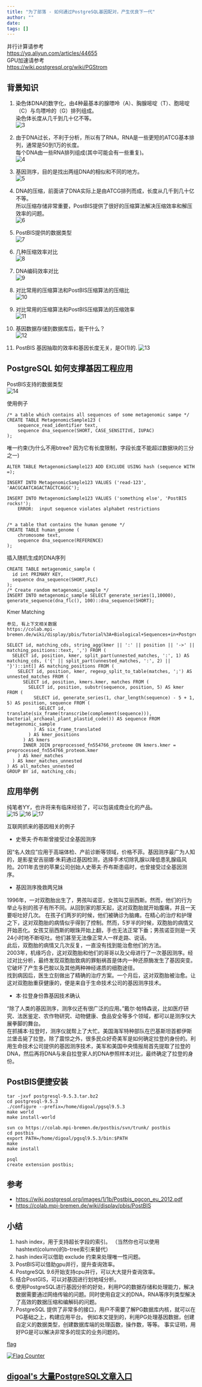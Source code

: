 ```yaml
---
title: "为了部落 - 如何通过PostgreSQL基因配对，产生优良下一代"
author: ""
date: 
tags: []
---
```

  
并行计算请参考    
https://yq.aliyun.com/articles/44655  
GPU加速请参考  
https://wiki.postgresql.org/wiki/PGStrom  
  
## 背景知识
1. 染色体DNA的数字化，由4种最基本的腺嘌呤（A）、胸腺嘧啶（T）、胞嘧啶（C）与鸟嘌呤的（G）排列组成。  
染色体长度从几千到几十亿不等。  
![3](20160621_1_3.png)
  
2. 由于DNA过长，不利于分析，所以有了RNA，RNA是一些更短的ATCG基本排列，通常是50到1万的长度。  
每个DNA由一些RNA排列组成(其中可能会有一些重复)。  
![4](20160621_1_4.png)
  
3. 基因测序，目的是找出两组DNA的相似和不同的地方。  
![5](20160621_1_5.png)
  
4. DNA的压缩，前面讲了DNA实际上是由ATCG排列而成，长度从几千到几十亿不等。  
所以压缩存储非常重要，PostBIS提供了很好的压缩算法解决压缩效率和解压效率的问题。  
![6](20160621_1_6.png)
  
5. PostBIS提供的数据类型  
![7](20160621_1_7.png)
  
6. 几种压缩效率对比  
![8](20160621_1_8.png)
  
7. DNA编码效率对比  
![9](20160621_1_9.png)
  
8. 对比常用的压缩算法和PostBIS压缩算法的压缩比  
![10](20160621_1_10.png)

9. 对比常用的压缩算法和PostBIS压缩算法的压缩效率  
![11](20160621_1_11.png)
  
10. 基因数据存储到数据库后，能干什么？  
![12](20160621_1_12.png)
  
11. PostBIS 基因抽取的效率和基因长度无关，是O(1)的.
![13](20160621_1_13.png)
    
## PostgreSQL 如何支撑基因工程应用
PostBIS支持的数据类型  
![14](20160621_1_14.png)
    
使用例子
```
/* a table which contains all sequences of some metagenomic sampe */
CREATE TABLE MetagenomicSample123 (
    sequence_read_identifier text,
    sequence dna_sequence(SHORT, CASE_SENSITIVE, IUPAC)
);
```

唯一约束(为什么不用btree? 因为它有长度限制，字段长度不能超过数据块的三分之一)  
```
ALTER TABLE MetagenomicSample123 ADD EXCLUDE USING hash (sequence WITH =);

INSERT INTO MetagenomicSample123 VALUES ('read-123', 'AACGCAATCAGACTAGCTCAGGC');

INSERT INTO MetagenomicSample123 VALUES ('something else', 'PostBIS rocks!');
    ERROR:  input sequence violates alphabet restrictions
 

/* a table that contains the human genome */
CREATE TABLE human_genome (
    chromosome text,
    sequence dna_sequence(REFERENCE)
);
```

插入随机生成的DNA序列  
```
CREATE TABLE metagenomic_sample (
  id int PRIMARY KEY,
  sequence dna_sequence(SHORT,FLC)
);
/* Create random metagenomic_sample */
INSERT INTO metagenomic_sample SELECT generate_series(1,10000), generate_sequence(dna_flc(), 100)::dna_sequence(SHORT);
```
  
Kmer Matching  
```
参见, 有上下文相关数据
https://colab.mpi-bremen.de/wiki/display/pbis/Tutorial%3A+Biological+Sequences+in+PostgreSQL

SELECT id, matching_cds, string_agg(kmer || ':' || position || '->' || matching_positions::text, ',') FROM (
  SELECT id, position, kmer, split_part(unnested_matches, ':', 1) AS matching_cds, ('{' || split_part(unnested_matches, ':', 2) || '}')::int[] AS matching_positions FROM (
    SELECT id, position, kmer, regexp_split_to_table(matches, ';') AS unnested_matches FROM (
      SELECT id, position, kmers.kmer, matches FROM (
        SELECT id, position, substr(sequence, position, 5) AS kmer FROM (
          SELECT id, generate_series(1, char_length(sequence) - 5 + 1, 5) AS position, sequence FROM (
            SELECT id, translate(six_frame(transcribe(complement(sequence))), bacterial_archaeal_plant_plastid_code()) AS sequence FROM metagenomic_sample
          ) AS six_frame_translated
        ) AS kmer_positions
      ) AS kmers
      INNER JOIN preprocessed_fn554766_proteome ON kmers.kmer = preprocessed_fn554766_proteom.kmer
    ) AS kmer_matches
  ) AS kmer_matches_unnested
) AS all_matches_unnested
GROUP BY id, matching_cds;
```
  
## 应用举例  
纯笔者YY，也许将来有临床经验了，可以包装成商业化的产品。  
![15](20160621_1_15.png)
![16](20160621_1_16.png)
![17](20160621_1_17.png)
  
互联网抓来的基因相关的例子  
  
* 史蒂夫·乔布斯曾接受过全基因测序
  
因“名人效应”应用于高端体检、产前诊断等领域，价格不菲。基因测序最广为人知的，是影星安吉丽娜·朱莉通过基因检测，选择手术切除乳腺以降低患乳腺癌风险。2011年去世的苹果公司创始人史蒂夫·乔布斯患癌时，也曾接受过全基因测序。  
  
* 基因测序挽救两兄妹  
  
1996年，一对双胞胎出生了，男孩叫诺亚，女孩叫艾丽西斯。然而，他们的行为举止与别的孩子有所不同。从回到家的那天起，这对双胞胎就开始腹痛，并且一天要呕吐好几次。
在孩子们两岁的时候，他们被确诊为脑瘫。在精心的治疗和护理之下，这对双胞胎的病情似乎得到了控制。然而，5岁半的时候，双胞胎的病情又开始恶化。女孩艾丽西斯的眼珠开始上翻，手也无法正常下垂；男孩诺亚则是一天24小时地不断呕吐。他们甚至无法像正常人一样走路、说话。  
此后，双胞胎的病情又几次反复，一直没有找到能治愈他们的方法。  
2003年，机缘巧合，这对双胞胎和他们的哥哥以及父母进行了一次基因测序。经过对比分析，最终发现双胞胎致病的罪魁祸首是体内一种还原酶发生了基因突变。它破坏了产生多巴胺以及其他两种神经递质的细胞途径。  
找到病因后，医生立刻做出了精确的治疗方案。一个月后，这对双胞胎被治愈。让这对双胞胎重获健康的，便是来自于生命技术公司的基因测序技术。  
  
* 本·拉登身份靠基因技术确认  
  
“除了人类的基因测序，测序仪还有很广泛的应用。”戴尔·帕特森说，比如医疗研究、法医鉴定、农作物研究、动物健康、食品安全等多个领域，都可以是测序仪大展拳脚的舞台。  
在抓捕本·拉登时，测序仪就帮上了大忙。美国海军特种部队在巴基斯坦首都伊斯兰堡击毙了拉登。除了震惊之外，很多民众好奇美军是如何确定拉登的身份的。利用生命技术公司提供的基因测序技术，美军和美国中央情报局首先提取了拉登的DNA，然后再将DNA与来自拉登家人的DNA参照样本对比，最终确定了拉登的身份。  

## PostBIS便捷安装
```
tar -jxvf postgresql-9.5.3.tar.bz2
cd postgresql-9.5.3
./configure --prefix=/home/digoal/pgsql9.5.3
make world
make install-world

svn co https://colab.mpi-bremen.de/postbis/svn/trunk/ postbis
cd postbis
export PATH=/home/digoal/pgsql9.5.3/bin:$PATH
make
make install

psql
create extension postbis;
```
  
## 参考  
* https://wiki.postgresql.org/images/1/1b/Postbis_pgcon_eu_2012.pdf  
* https://colab.mpi-bremen.de/wiki/display/pbis/PostBIS  
  
## 小结  
1. hash index，用于支持超长字段的索引。  （当然你也可以使用hashtext(column)的b-tree索引来替代）
2. hash index可以借助 exclude 约束来处理唯一性问题。  
3. PostBIS可以借助gpu并行，提升查询效率。  
4. PostgreSQL 9.6开始支持cpu并行，可以大大提升查询效率。  
5. 结合PostGIS，可以对基因进行划地域分析。
6. 使用PostgreSQL进行基因分析的好处，利用PG的数据存储和处理能力，解决数据需要通过网络传输的问题。同时使用自定义的DNA，RNA等序列类型解决了高效的数据压缩和编解码的问题。    
7. PostgreSQL 提供了非常多的接口，用户不需要了解PG数据库内核，就可以在PG基础之上，构建应用平台。  例如本文提到的，利用PG处理基因数据，创建自定义的数据类型，创建数据库端的处理函数，操作数，等等。  事实证明，用好PG是可以解决非常多的现实的业务问题的。  
  
[flag](http://info.flagcounter.com/h9V1)  
  
  
<a rel="nofollow" href="http://info.flagcounter.com/h9V1"  ><img src="http://s03.flagcounter.com/count/h9V1/bg_FFFFFF/txt_000000/border_CCCCCC/columns_2/maxflags_12/viewers_0/labels_0/pageviews_0/flags_0/"  alt="Flag Counter"  border="0"  ></a>  
  
  
  
  
  
  
## [digoal's 大量PostgreSQL文章入口](https://github.com/digoal/blog/blob/master/README.md "22709685feb7cab07d30f30387f0a9ae")
  
